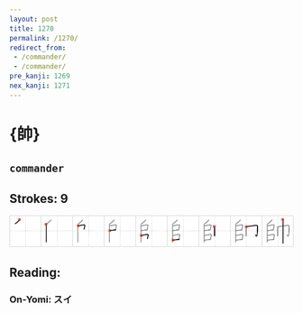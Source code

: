 ```yaml
---
layout: post
title: 1270
permalink: /1270/
redirect_from:
 - /commander/
 - /commander/
pre_kanji: 1269
nex_kanji: 1271
---
```


# {帥}

## `commander`

## Strokes: 9

<div class="stroke"><img src="../images/E5B8A5.png" /></div>

## Reading:

### On-Yomi: スイ
